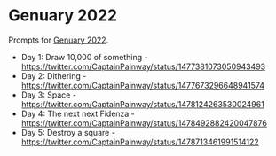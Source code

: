 # Genuary 2022

Prompts for [Genuary 2022](https://genuary.art/).

* Day 1: Draw 10,000 of something - https://twitter.com/CaptainPainway/status/1477381073050943493
* Day 2: Dithering - https://twitter.com/CaptainPainway/status/1477673296648941574
* Day 3: Space - https://twitter.com/CaptainPainway/status/1478124263530024961
* Day 4: The next next Fidenza - https://twitter.com/CaptainPainway/status/1478492882420047876
* Day 5: Destroy a square - https://twitter.com/CaptainPainway/status/1478713461991514122

